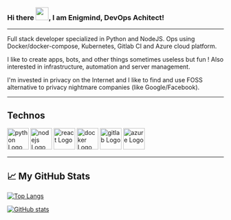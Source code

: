 
<!---
Enigmind/Enigmind is a ✨ special ✨ repository because its `README.md` (this file) appears on your GitHub profile.
You can click the Preview link to take a look at your changes.
--->


### Hi there <img src="https://raw.githubusercontent.com/MartinHeinz/MartinHeinz/master/wave.gif" width="30px">, I am Enigmind, DevOps Achitect!
---

Full stack developer specialized in Python and NodeJS.
Ops using Docker/docker-compose, Kubernetes, Gitlab CI and Azure cloud platform.

I like to create apps, bots, and other things sometimes useless but fun ! Also interested in infrastructure, automation and server management. 

I'm invested in privacy on the Internet and I like to find and use FOSS alternative to privacy nightmare companies (like Google/Facebook).

---
## Technos

<img src="https://cdn.worldvectorlogo.com/logos/python-5.svg" alt="python Logo" width="50" height="50"/> <img src="https://cdn.worldvectorlogo.com/logos/nodejs-2.svg" alt="nodejs Logo" width="50" height="50"/> <img src="https://cdn.worldvectorlogo.com/logos/react-2.svg" alt="react Logo" width="50" height="50"/>
<img src="https://cdn.worldvectorlogo.com/logos/docker.svg" alt="docker Logo" width="50" height="50"/>
<img src="https://cdn.worldvectorlogo.com/logos/gitlab.svg" alt="gitlab Logo" width="50" height="50"/>
<img src="https://cdn.worldvectorlogo.com/logos/azure-1.svg" alt="azure Logo" width="50" height="50"/>

---

## &#x1f4c8; My GitHub Stats

[![Top Langs](https://github-readme-stats.vercel.app/api/top-langs/?username=Enigmind&hide=html,css&theme=tokyonight)](https://github.com/anuraghazra/github-readme-stats)

[![GitHub stats](https://github-readme-stats.vercel.app/api?username=Enigmind&theme=tokyonight)](https://github.com/anuraghazra/github-readme-stats)
